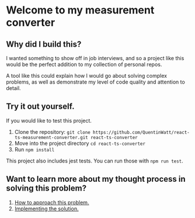# Welcome to my measurement converter

## Why did I build this?

I wanted something to show off in job interviews, and so a project like this would be the perfect addition to my collection of personal repos. 

A tool like this could explain how I would go about solving complex problems, as well as demonstrate my level of code quality and attention to detail. 

## Try it out yourself.

If you would like to test this project. 

1. Clone the repository: 
`git clone https://github.com/QuentinWatt/react-ts-measurement-converter.git react-ts-converter`
2. Move into the project directory `cd react-ts-converter`
3. Run `npm install`

This project also includes jest tests. You can run those with `npm run test`.

## Want to learn more about my thought process in solving this problem?

1. [How to approach this problem.](docs/first-thoughts.md)
2. [Implementing the solution.](docs/implementing-the-solution.md)